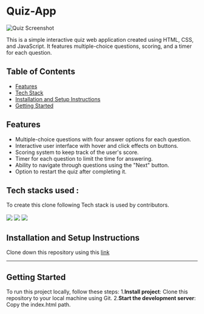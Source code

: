# Quiz-App

![Quiz Screenshot](quiz-screenshot.png)

This is a simple interactive quiz web application created using HTML, CSS, and JavaScript. It features multiple-choice questions, scoring, and a timer for each question.

## Table of Contents

- [Features](#features)
- [Tech Stack](#tech-stack)
- [Installation and Setup Instructions](#Installation-and-Setup-Instructions)
- [Getting Started](#Getting-Started)


## Features

- Multiple-choice questions with four answer options for each question.
- Interactive user interface with hover and click effects on buttons.
- Scoring system to keep track of the user's score.
- Timer for each question to limit the time for answering.
- Ability to navigate through questions using the "Next" button.
- Option to restart the quiz after completing it.

## **Tech stacks used :**
To create this clone following Tech stack is used by contributors.  
<br>
<img src="https://img.shields.io/badge/html-E34F26?style=for-the-badge&logo=html5&logoColor=white"/>
<img src="https://img.shields.io/badge/CSS3-1572B6?style=for-the-badge&logo=css3&logoColor=white"/>
<img src="https://img.shields.io/badge/JavaScript-323330?style=for-the-badge&logo=javascript&logoColor=F7DF1E"/>

## Installation and Setup Instructions
Clone down this repository using this <a href="https://github.com/warriorruchi/Quiz-app">link</a> 
<hr/>

## Getting Started
To run this project locally, follow these steps:
1.**Install project**: Clone this repository to your local machine using Git.
2.**Start the development server**: Copy the index.html path.
